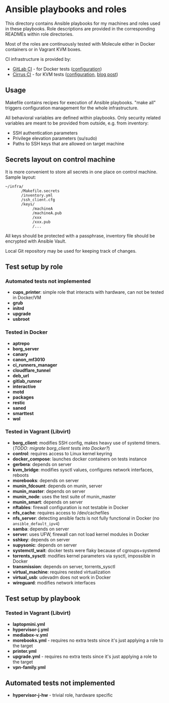 # Ansible playbooks and roles

This directory contains Ansible playbooks for my machines and roles used in
these playbooks. Role descriptions are provided in the corresponding READMEs
within role directories.

Most of the roles are continuously tested with Molecule either in Docker
containers or in Vagrant KVM boxes.

CI infrastructure is provided by:

- [GitLab CI] - for Docker tests ([configuration][gitlab-config])
- [Cirrus CI] - for KVM tests ([configuration][cirrus-config], [blog post])

[GitLab CI]: https://docs.gitlab.com/ee/ci/
[Cirrus CI]: https://cirrus-ci.org/
[gitlab-config]: ../.gitlab-ci.yml
[cirrus-config]: ../.cirrus.yml.j2
[blog post]: https://potyarkin.ml/posts/2020/cirrus-ci-integration-for-gitlab-projects/


## Usage

Makefile contains recipes for execution of Ansible playbooks. "make all"
triggers configuration management for the whole infrastructure.

All behavioral variables are defined within playbooks. Only security related
variables are meant to be provided from outside, e.g. from inventory:

- SSH authentication parameters
- Privilege elevation parameters (su/sudo)
- Paths to SSH keys that are allowed on target machine


## Secrets layout on control machine

It is more convenient to store all secrets in one place on control machine.
Sample layout:

```
~/infra/
       /Makefile.secrets
       /inventory.yml
       /ssh_client.cfg
       /keys/
            /machineA
            /machineA.pub
            /xxx
            /xxx.pub
            /...
```

All keys should be protected with a passphrase, inventory file should be
encrypted with Ansible Vault.

Local Git repository may be used for keeping track of changes.


## Test setup by role

### Automated tests not implemented

- **cups_printer**: simple role that interacts with hardware, can not be tested in Docker/VM
- **grub**
- **initrd**
- **upgrade**
- **usbroot**

### Tested in Docker

- **aptrepo**
- **borg_server**
- **canary**
- **canon_mf3010**
- **ci_runners_manager**
- **cloudflare_tunnel**
- **deb_url**
- **gitlab_runner**
- **interactive**
- **motd**
- **packages**
- **restic**
- **saned**
- **smarttest**
- **wol**

### Tested in Vagrant (Libvirt)

- **borg_client**: modifies SSH config, makes heavy use of systemd timers.
  (*TODO: migrate borg_client tests into Docker?*)
- **control**: requires access to Linux kernel keyring
- **docker_compose**: launches docker containers on tests instance
- **gerbera**: depends on server
- **kvm_bridge**: modifies sysctl values, configures network interfaces, reboots
- **morebooks**: depends on server
- **munin_fdcount**: depends on munin, server
- **munin_master**: depends on server
- **munin_node**: uses the test suite of munin_master
- **munin_smart**: depends on server
- **nftables**: firewall configuration is not testable in Docker
- **nfs_cache**: requires access to /dev/cachefiles
- **nfs_server**: detecting ansible facts is not fully functional in Docker
  (no `ansible_default_ipv4`)
- **samba**: depends on server
- **server**: uses UFW, firewall can not load kernel modules in Docker
- **sshkey**: depends on server
- **supysonic**: depends on server
- **systemctl_wait**: docker tests were flaky because of cgroups+systemd
- **torrents_sysctl**: modifies kernel parameters via sysctl, impossible in Docker
- **transmission**: depends on server, torrents_sysctl
- **virtual_machine**: requires nested virtualization
- **virtual_usb**: udevadm does not work in Docker
- **wireguard**: modifies network interfaces


## Test setup by playbook

### Tested in Vagrant (Libvirt)

- **laptopmini.yml**
- **hypervisor-j.yml**
- **mediabox-v.yml**
- **morebooks.yml** - requires no extra tests since it's just applying a role
  to the target
- **printer.yml**
- **upgrade.yml** - requires no extra tests since it's just applying a role to
  the target
- **vpn-family.yml**

## Automated tests not implemented

- **hypervisor-j-hw** - trivial role, hardware specific
